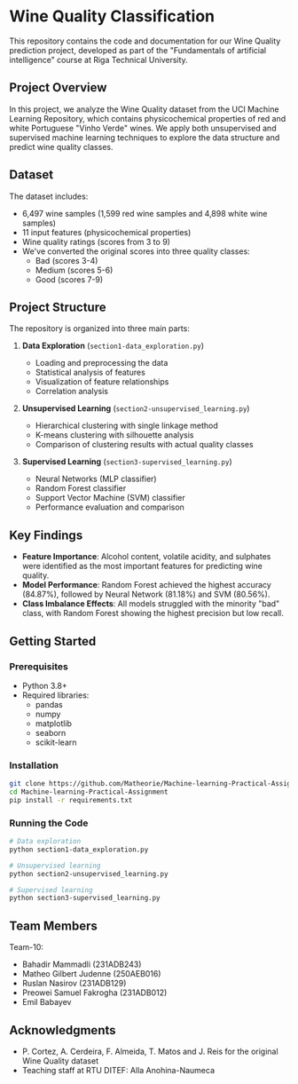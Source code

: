 # Wine Quality Classification

This repository contains the code and documentation for our Wine Quality prediction project, developed as part of the "Fundamentals of artificial intelligence" course at Riga Technical University.

## Project Overview

In this project, we analyze the Wine Quality dataset from the UCI Machine Learning Repository, which contains physicochemical properties of red and white Portuguese "Vinho Verde" wines. We apply both unsupervised and supervised machine learning techniques to explore the data structure and predict wine quality classes.

## Dataset

The dataset includes:
- 6,497 wine samples (1,599 red wine samples and 4,898 white wine samples)
- 11 input features (physicochemical properties)
- Wine quality ratings (scores from 3 to 9)
- We've converted the original scores into three quality classes:
  - Bad (scores 3-4)
  - Medium (scores 5-6)
  - Good (scores 7-9)

## Project Structure

The repository is organized into three main parts:

1. **Data Exploration** (`section1-data_exploration.py`)
   - Loading and preprocessing the data
   - Statistical analysis of features
   - Visualization of feature relationships
   - Correlation analysis

2. **Unsupervised Learning** (`section2-unsupervised_learning.py`)
   - Hierarchical clustering with single linkage method
   - K-means clustering with silhouette analysis
   - Comparison of clustering results with actual quality classes

3. **Supervised Learning** (`section3-supervised_learning.py`)
   - Neural Networks (MLP classifier)
   - Random Forest classifier
   - Support Vector Machine (SVM) classifier
   - Performance evaluation and comparison

## Key Findings

- **Feature Importance**: Alcohol content, volatile acidity, and sulphates were identified as the most important features for predicting wine quality.
- **Model Performance**: Random Forest achieved the highest accuracy (84.87%), followed by Neural Network (81.18%) and SVM (80.56%).
- **Class Imbalance Effects**: All models struggled with the minority "bad" class, with Random Forest showing the highest precision but low recall.

## Getting Started

### Prerequisites

- Python 3.8+
- Required libraries:
  - pandas
  - numpy
  - matplotlib
  - seaborn
  - scikit-learn

### Installation

```bash
git clone https://github.com/Matheorie/Machine-learning-Practical-Assignment.git
cd Machine-learning-Practical-Assignment
pip install -r requirements.txt
```

### Running the Code

```bash
# Data exploration
python section1-data_exploration.py

# Unsupervised learning
python section2-unsupervised_learning.py

# Supervised learning
python section3-supervised_learning.py
```

## Team Members

Team-10:
- Bahadir Mammadli (231ADB243)
- Matheo Gilbert Judenne (250AEB016)
- Ruslan Nasirov (231ADB129)
- Preowei Samuel Fakrogha (231ADB012)
- Emil Babayev

## Acknowledgments

- P. Cortez, A. Cerdeira, F. Almeida, T. Matos and J. Reis for the original Wine Quality dataset
- Teaching staff at RTU DITEF: Alla Anohina-Naumeca
